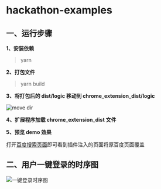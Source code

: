 # hackathon-examples

## 一、运行步骤

**1、安装依赖**

> yarn

**2、打包文件**

> yarn build

**3、将打包后的 dist/logic 移动到 chrome_extension_dist/logic**

![move dir](https://public.feihan.cc/temp/demo_01.jpeg 'demo_01.jpeg')

**4、扩展程序加载 chrome_extension_dist 文件**

**5、预览 demo 效果**

打开[百度搜索页面](https://www.baidu.com/)即可看到插件注入的页面将原百度页面覆盖

## 二、用户一键登录的时序图

![一键登录时序图](https://public.feihan.cc/temp/carv-hackathon-examples.jpg '一键登录时序图.png')
